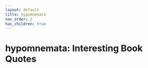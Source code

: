```yaml
---
layout: default
title: hypomnemata
nav_order: 2
has_children: true
---
```


# hypomnemata: Interesting Book Quotes



